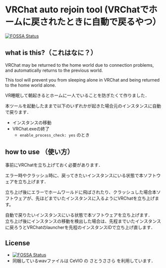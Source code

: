 # VRChat auto rejoin tool (VRChatでホームに戻されたときに自動で戻るやつ）
[![FOSSA Status](https://app.fossa.io/api/projects/git%2Bgithub.com%2Fbootjp%2Fvrc_auto_rejoin_tool.svg?type=shield)](https://app.fossa.io/projects/git%2Bgithub.com%2Fbootjp%2Fvrc_auto_rejoin_tool?ref=badge_shield)

## what is this?（これはなに？）

VRChat may be returned to the home world due to connection problems, and automatically returns to the previous world.

This tool will prevent you from sleeping alone in VRChat and being returned to the home world alone.

VR睡眠して朝起きるとホームに一人でいることを防ぎたくて作りました．

本ツールを起動したままで以下のいずれかが起きた場合元のインスタンスに自動で戻ります．
- インスタンスの移動
- VRChat.exeの終了
  - `enable_process_check: yes` のとき

## how to use （使い方）
事前にVRChatを立ち上げておく必要があります．


エラー時やクラッシュ時に、戻ってきたいインスタンスにいる状態で本ソフトウェアを立ち上げます．

立ち上げ後にエラーでホームワールドに飛ばされたり、クラッシュした場合本ソフトウェアが、先ほどまでいたインスタンスに入るようにVRChatを立ち上げます。


自動で戻りたいインスタンスにいる状態で本ソフトウェアを立ち上げます．  
立ち上げ後にインスタンスの移動を検出した場合は、先程までいたインスタンスに戻ろうとVRChatのlauncherを先程のインスタンスIDで立ち上げ直します．



## License
- [![FOSSA Status](https://app.fossa.io/api/projects/git%2Bgithub.com%2Fbootjp%2Fvrc_auto_rejoin_tool.svg?type=large)](https://app.fossa.io/projects/git%2Bgithub.com%2Fbootjp%2Fvrc_auto_rejoin_tool?ref=badge_large)
- 同梱しているwavファイルは CeVIO の さとうささら を利用しています．

